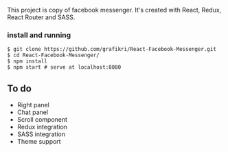 This project is copy of facebook messenger. It's created with React, Redux, React Router and SASS.


### install and running
```
$ git clone https://github.com/grafikri/React-Facebook-Messenger.git
$ cd React-Facebook-Messenger/
$ npm install
$ npm start # serve at localhost:8080
```

## To do
- Right panel
- Chat panel
- Scroll component
- Redux integration
- SASS integration
- Theme support
